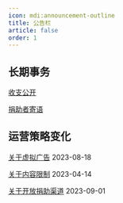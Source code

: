 ```yaml
---
icon: mdi:announcement-outline
title: 公告栏
article: false
order: 1
---
```


<!-- more -->

## 长期事务

 [收支公开](/bulletin/finances.html)

 [捐助者寄语](/bulletin/wishes.html)

## 运营策略变化

 [关于虚拟广告](/bulletin/about_ads.html) 2023-08-18

 [关于内容限制](/bulletin/access_limit.html) 2023-04-14

 [关于开放捐助渠道](/bulletin/about_income_and_expenditure.html) 2023-09-01

<eod />
